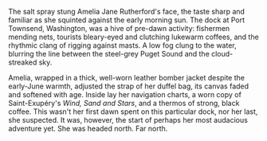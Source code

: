 The salt spray stung Amelia Jane Rutherford's face, the taste sharp and familiar as she squinted against the early morning sun. The dock at Port Townsend, Washington, was a hive of pre-dawn activity: fishermen mending nets, tourists bleary-eyed and clutching lukewarm coffees, and the rhythmic clang of rigging against masts. A low fog clung to the water, blurring the line between the steel-grey Puget Sound and the cloud-streaked sky.

Amelia, wrapped in a thick, well-worn leather bomber jacket despite the early-June warmth, adjusted the strap of her duffel bag, its canvas faded and softened with age. Inside lay her navigation charts, a worn copy of Saint-Exupéry's *Wind, Sand and Stars*, and a thermos of strong, black coffee. This wasn't her first dawn spent on this particular dock, nor her last, she suspected. It was, however, the start of perhaps her most audacious adventure yet. She was headed north. Far north.
